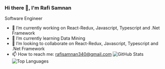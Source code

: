    ### Hi there 👋, I'm Rafi Samnan
  Software Engineer 

- 🔭 I’m currently working on React-Redux, Javascript, Typescript and .Net Framework
- 🌱 I’m currently learning Data Mining
- 👯 I’m looking to collaborate on React-Redux, Javascript, Typescript and .Net Framework
- 📫 How to reach me: rafisamnan340@gmail.com
![GitHub Stats](https://github-readme-stats.vercel.app/api?username=rafi340&show_icons=true&count_private=true&theme=default)
![Top Languages](https://github-readme-stats.vercel.app/api/top-langs/?username=rafi340&layout=compact&theme=default)



